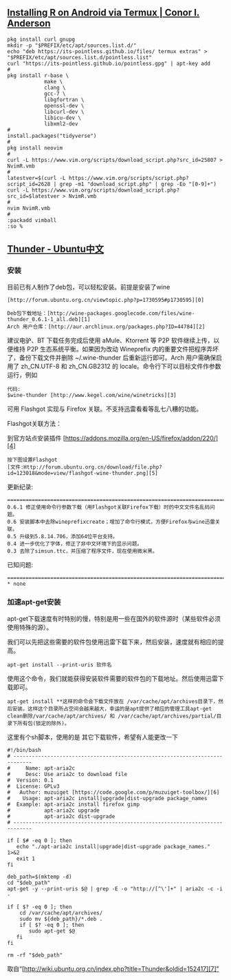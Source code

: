 ## [Installing R on Android via Termux | Conor I. Anderson](https://conr.ca/post/installing-r-on-android-via-termux/)

```
pkg install curl gnupg
mkdir -p "$PREFIX/etc/apt/sources.list.d/"
echo "deb https://its-pointless.github.io/files/ termux extras" > "$PREFIX/etc/apt/sources.list.d/pointless.list"
curl "https://its-pointless.github.io/pointless.gpg" | apt-key add
#
pkg install r-base \
            make \
            clang \
            gcc-7 \
            libgfortran \
            openssl-dev \
            libcurl-dev \
            libicu-dev \
            libxml2-dev
#
install.packages("tidyverse")
#
pkg install neovim
#
curl -L https://www.vim.org/scripts/download_script.php?src_id=25807 > NvimR.vmb
#
latestver=$(curl -L https://www.vim.org/scripts/script.php?script_id=2628 | grep -m1 "download_script.php" | grep -Eo "[0-9]+")
curl -L https://www.vim.org/scripts/download_script.php?src_id=$latestver > NvimR.vmb
#
nvim NvimR.vmb
#
:packadd vimball
:so %
```

## [Thunder - Ubuntu中文](http://wiki.ubuntu.org.cn/Thunder)

### 安装 

目前已有人制作了deb包，可以轻松安装。前提是安装了wine 

    [http://forum.ubuntu.org.cn/viewtopic.php?p=1730595#p1730595][0]

    Deb包下载地址：[http://wine-packages.googlecode.com/files/wine-thunder_0.6.1-1_all.deb][1]
    Arch 用户仓库：[http://aur.archlinux.org/packages.php?ID=44784][2]
    

建议电驴、BT 下载任务完成后使用 aMule、Ktorrent 等 P2P 软件继续上传，以便维持 P2P 生态系统平衡。如果因为改动 Wineprefix 内的重要文件把程序弄坏了，备份下载文件并删除 ~/.wine-thunder 后重新运行即可。Arch 用户需确保启用了 zh_CN.UTF-8 和 zh_CN.GB2312 的 locale。命令行下可以目标文件作参数运行，例如 

    代码:
    $wine-thunder [http://www.kegel.com/wine/winetricks][3]
    

可用 Flashgot 实现与 Firefox 关联。不支持迅雷看看等乱七八糟的功能。 

Flashgot关联方法： 

到官方站点安装插件 [https://addons.mozilla.org/en-US/firefox/addon/220/][4]

    按下图设置Flashgot
    [文件:Http://forum.ubuntu.org.cn/download/file.php?id=123018&mode=view/flashgot-wine-thunder.png][5]
    

更新纪录: 

    =======================================================================
    0.6.1 修正使用命令行参数下载（用Flashgot关联Firefox下载）时的中文文件名乱码问题。
    0.6 安装脚本中去除wineprefixcreate；增加了命令行模式，方便Firefox与wine迅雷关联。
    0.5 升级到5.8.14.706，添加64位平台支持。
    0.4 进一步优化了字体，修正了非中文环境下的显示问题。
    0.3 去除了simsun.ttc，并压缩了程序文件，现在使用微米黑。
    

已知问题: 

    =======================================================================
    * none
    

### 加速apt-get安装 

apt-get下载速度有时特别的慢，特别是用一些在国外的软件源时（某些软件必须使用特殊的源）。 

我们可以先把这些需要的软件包使用迅雷下载下来，然后安装，速度就有相应的提高。 

    apt-get install --print-uris 软件名
    

使用这个命令，我们就能获得安装软件需要的软件包的下载地址。然后使用迅雷下载即可。 

    apt-get install **这样的命令会下载文件放在 /var/cache/apt/archives目录下，然后安装。这样这个目录所占空间会越来越大，幸运的是apt提供了相应的管理工具apt-get clean删除/var/cache/apt/archives/ 和 /var/cache/apt/archives/partial/目录下所有包(锁定的除外)。
    

这里有个sh脚本，使用的是 其它下载软件，希望有人能更改一下 

    #!/bin/bash
    # ----------------------------------------------------------------------------
    #     Name: apt-aria2c
    #     Desc: Use aria2c to download file 
    #  Version: 0.1
    #  License: GPLv3
    #   Author: muzuiget [https://code.google.com/p/muzuiget-toolbox/][6]
    #    Usage: apt-aria2c install|upgrade|dist-upgrade package_names
    #  Example: apt-aria2c install firefox gimp
    #           apt-aria2c upgrade
    #           apt-aria2c dist-upgrade
    # ---------------------------------------------------------------------------- 
    
    if [ $# -eq 0 ]; then
       echo "./apt-aria2c install|upgrade|dist-upgrade package_names." 1>&2
       exit 1
    fi
    
    deb_path=$(mktemp -d)
    cd "$deb_path"
    apt-get -y --print-uris $@ | grep -E -o "http://[^\']+" | aria2c -c -i -
    
    if [ $? -eq 0 ]; then
        cd /var/cache/apt/archives/
        sudo mv ${deb_path}/*.deb .
        if [ $? -eq 0 ]; then
           sudo apt-get $@
       fi
    fi
    
    rm -rf "$deb_path"
    

取自“[http://wiki.ubuntu.org.cn/index.php?title=Thunder&oldid=152417][7]”

[0]: http://forum.ubuntu.org.cn/viewtopic.php?p=1730595#p1730595
[1]: http://wine-packages.googlecode.com/files/wine-thunder_0.6.1-1_all.deb
[2]: http://aur.archlinux.org/packages.php?ID=44784
[3]: http://www.kegel.com/wine/winetricks
[4]: https://addons.mozilla.org/en-US/firefox/addon/220/
[5]: /index.php?title=%E7%89%B9%E6%AE%8A:%E4%B8%8A%E4%BC%A0%E6%96%87%E4%BB%B6&wpDestFile=Http://forum.ubuntu.org.cn/download/file.php%3Fid%3D123018%26mode%3Dview/flashgot-wine-thunder.png
[6]: https://code.google.com/p/muzuiget-toolbox/
[7]: http://wiki.ubuntu.org.cn/index.php?title=Thunder&oldid=152417

